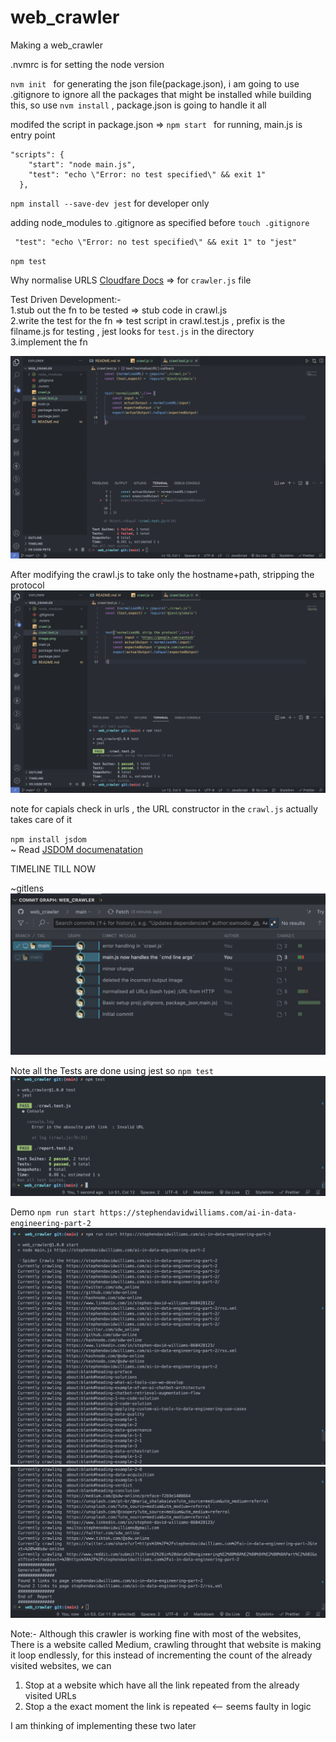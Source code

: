 # web_crawler

Making a web_crawler

.nvmrc is for setting the node version

`nvm init ` for generating the json file(package.json), i am going to use .gitignore to ignore all the packages that might be installed while building this, so use `nvm install` , package.json is going to handle it all

modifed the script in package.json => `npm start ` for running, main.js is entry point

```
"scripts": {
    "start": "node main.js",
    "test": "echo \"Error: no test specified\" && exit 1"
  },
```

`npm install --save-dev jest` for developer only

adding node_modules to .gitignore as specified before `touch .gitignore`

```
 "test": "echo \"Error: no test specified\" && exit 1" to "jest"
```

`npm test`

Why normalise URLS [Cloudfare Docs](https://developers.cloudflare.com/rules/normalization/) => for `crawler.js` file

Test Driven Development:-<br/>
1.stub out the fn to be tested => stub code in crawl.js <br/>
2.write the test for the fn => test script in crawl.test.js , prefix is the filname.js for testing , jest looks for `test.js` in the directory <br/>
3.implement the fn <br/>

![Failed test output scenario](image.png)

After modifying the crawl.js to take only the hostname+path, stripping the protocol
![Alt text](image-1.png)

note for capials check in urls , the URL constructor in the `crawl.js` actually takes care of it

`npm install jsdom` <br/>
~ Read [JSDOM documenatation](https://www.google.com/search?q=jsdom+documentation&oq=JSDOM+documentation&aqs=chrome.0.0i512j0i15i22i30j0i390i650.5206j0j7&sourceid=chrome&ie=UTF-8)

TIMELINE TILL NOW

~gitlens
![Alt text](image-2.png)

Note all the Tests are done using jest
so `npm test`
![Alt text](image-5.png)



Demo
`npm run start https://stephendavidwilliams.com/ai-in-data-engineering-part-2`
![Alt text](image-3.png)
![Alt text](image-4.png)


Note:- Although this crawler is working fine with most of the websites,
There is a website called Medium, crawling throught that website is making it loop endlessly, for this instead of incrementing the count of the already visited websites, we can<br>
1. Stop at a website which have all the link repeated from the already visited URLs
2. Stop a the exact moment the link is repeated <-- seems faulty in logic

I am thinking of implementing these two later